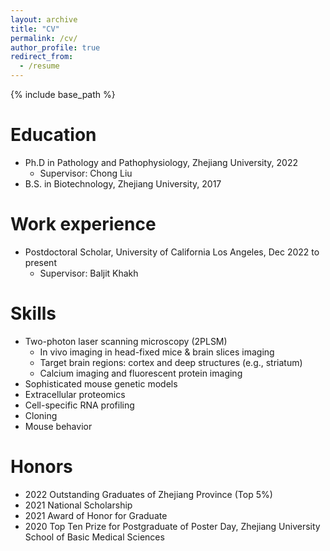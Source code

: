 ```yaml
---
layout: archive
title: "CV"
permalink: /cv/
author_profile: true
redirect_from:
  - /resume
---
```


{% include base_path %}

Education
======
* Ph.D in Pathology and Pathophysiology, Zhejiang University, 2022
  * Supervisor: Chong Liu
* B.S. in Biotechnology, Zhejiang University, 2017

Work experience
======
* Postdoctoral Scholar, University of California Los Angeles,  Dec 2022 to present
  * Supervisor: Baljit Khakh
  
Skills
======
* Two-photon laser scanning microscopy (2PLSM)
  * In vivo imaging in head-fixed mice & brain slices imaging
  * Target brain regions: cortex and deep structures (e.g., striatum)
  * Calcium imaging and fluorescent protein imaging
* Sophisticated mouse genetic models
* Extracellular proteomics
* Cell-specific RNA profiling
* Cloning
* Mouse behavior


Honors
======
* 2022 Outstanding Graduates of Zhejiang Province (Top 5%)
* 2021 National Scholarship
* 2021 Award of Honor for Graduate
* 2020 Top Ten Prize for Postgraduate of Poster Day, Zhejiang University School of Basic Medical Sciences



